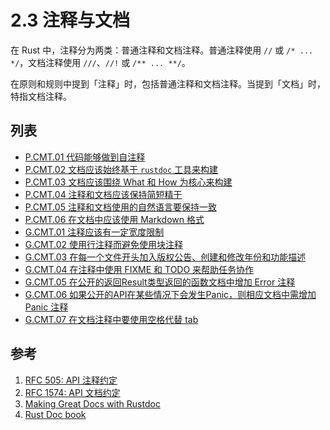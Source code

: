 # 2.3 注释与文档

在 Rust 中，注释分为两类：普通注释和文档注释。普通注释使用 `//` 或 `/* ... */`，文档注释使用 `///`、`//!` 或 `/** ... **/`。

在原则和规则中提到「注释」时，包括普通注释和文档注释。当提到「文档」时，特指文档注释。


## 列表

- [P.CMT.01 代码能够做到自注释](./comments/P.CMT.01.md)
- [P.CMT.02 文档应该始终基于 `rustdoc` 工具来构建](./comments/P.CMT.02.md)
- [P.CMT.03 文档应该围绕 What 和 How 为核心来构建](./comments/P.CMT.03.md)
- [P.CMT.04 注释和文档应该保持简短精干](./comments/P.CMT.04.md)
- [P.CMT.05 注释和文档使用的自然语言要保持一致](./comments/P.CMT.05.md)
- [P.CMT.06 在文档中应该使用 Markdown 格式](./comments/P.CMT.06.md)
- [G.CMT.01 注释应该有一定宽度限制](./comments/G.CMT.01.md)
- [G.CMT.02 使用行注释而避免使用块注释](./comments/G.CMT.02.md)
- [G.CMT.03 在每一个文件开头加入版权公告、创建和修改年份和功能描述](./comments/G.CMT.03.md)
- [G.CMT.04 在注释中使用 FIXME 和 TODO 来帮助任务协作](./comments/G.CMT.04.md)
- [G.CMT.05 在公开的返回Result类型返回的函数文档中增加 Error 注释](./comments/G.CMT.05.md)
- [G.CMT.06 如果公开的API在某些情况下会发生Panic，则相应文档中需增加 Panic 注释](./comments/G.CMT.06.md)
- [G.CMT.07 在文档注释中要使用空格代替 tab](./comments/G.CMT.07.md)


## 参考

1. [RFC 505: API 注释约定](https://github.com/rust-lang/rfcs/blob/master/text/0505-api-comment-conventions.md)
2. [RFC 1574: API 文档约定](https://github.com/rust-lang/rfcs/blob/master/text/1574-more-api-documentation-conventions.md)
3. [Making Great Docs with Rustdoc](https://www.tangramvision.com/blog/making-great-docs-with-rustdoc)
4. [Rust Doc book](https://doc.rust-lang.org/rustdoc/what-is-rustdoc.html)

